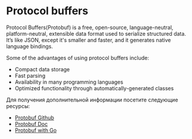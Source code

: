# Protocol buffers

Protocol Buffers(Protobuf) is a free, open-source, language-neutral, platform-neutral, extensible data format used to serialize structured data. It’s like JSON, except it's smaller and faster, and it generates native language bindings.

Some of the advantages of using protocol buffers include:

- Compact data storage
- Fast parsing
- Availability in many programming languages
- Optimized functionality through automatically-generated classes

Для получения дополнительной информации посетите следующие ресурсы:

- [Protobuf Github](https://github.com/protocolbuffers/protobuf/)
- [Protobuf Doc](https://developers.google.com/protocol-buffers/)
- [Protobuf with Go](https://developers.google.com/protocol-buffers/docs/gotutorial/)
